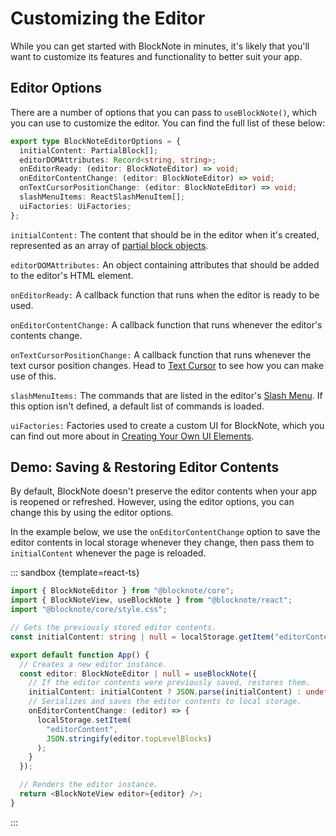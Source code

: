 # Customizing the Editor

While you can get started with BlockNote in minutes, it's likely that you'll want to customize its features and functionality to better suit your app.

## Editor Options

There are a number of options that you can pass to `useBlockNote()`, which you can use to customize the editor. You can find the full list of these below:

```typescript
export type BlockNoteEditorOptions = {
  initialContent: PartialBlock[];
  editorDOMAttributes: Record<string, string>;
  onEditorReady: (editor: BlockNoteEditor) => void;
  onEditorContentChange: (editor: BlockNoteEditor) => void;
  onTextCursorPositionChange: (editor: BlockNoteEditor) => void;
  slashMenuItems: ReactSlashMenuItem[];
  uiFactories: UiFactories;
};
```

`initialContent:` The content that should be in the editor when it's created, represented as an array of [partial block objects](/docs/manipulating-blocks#partial-blocks).

`editorDOMAttributes:` An object containing attributes that should be added to the editor's HTML element.

`onEditorReady:` A callback function that runs when the editor is ready to be used.

`onEditorContentChange:` A callback function that runs whenever the editor's contents change.

`onTextCursorPositionChange:` A callback function that runs whenever the text cursor position changes. Head to [Text Cursor](/docs/cursor-selections#text-cursor) to see how you can make use of this.

`slashMenuItems:` The commands that are listed in the editor's [Slash Menu](/docs/slash-menu). If this option isn't defined, a default list of commands is loaded.

`uiFactories:` Factories used to create a custom UI for BlockNote, which you can find out more about in [Creating Your Own UI Elements](/docs/vanilla-js#creating-your-own-ui-elements).

## Demo: Saving & Restoring Editor Contents

By default, BlockNote doesn't preserve the editor contents when your app is reopened or refreshed. However, using the editor options, you can change this by using the editor options.

In the example below, we use the `onEditorContentChange` option to save the editor contents in local storage whenever they change, then pass them to `initialContent` whenever the page is reloaded.

::: sandbox {template=react-ts}

```typescript /App.tsx
import { BlockNoteEditor } from "@blocknote/core";
import { BlockNoteView, useBlockNote } from "@blocknote/react";
import "@blocknote/core/style.css";

// Gets the previously stored editor contents.
const initialContent: string | null = localStorage.getItem("editorContent");

export default function App() {
  // Creates a new editor instance.
  const editor: BlockNoteEditor | null = useBlockNote({
    // If the editor contents were previously saved, restores them.
    initialContent: initialContent ? JSON.parse(initialContent) : undefined,
    // Serializes and saves the editor contents to local storage.
    onEditorContentChange: (editor) => {
      localStorage.setItem(
        "editorContent",
        JSON.stringify(editor.topLevelBlocks)
      );
    }
  });

  // Renders the editor instance.
  return <BlockNoteView editor={editor} />;
}
```

:::